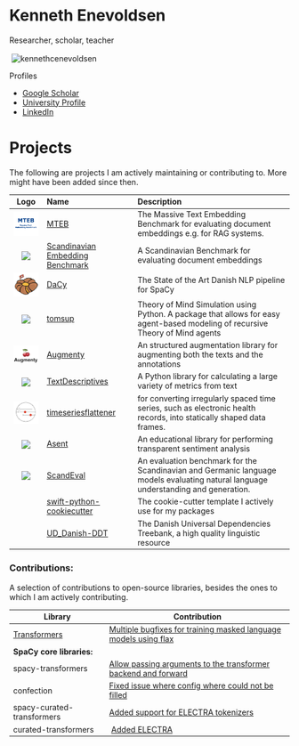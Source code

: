 # Kenneth Enevoldsen

Researcher, scholar, teacher

<p>&nbsp;<img align="center" src="https://github-readme-stats.vercel.app/api?username=kennethenevoldsen&show_icons=true&locale=en" alt="kennethcenevoldsen" /></p>


Profiles
- [Google Scholar](https://scholar.google.dk/citations?user=VJRMvHUAAAAJ&hl=da)
- [University Profile](https://pure.au.dk/portal/da/persons/kenneth.enevoldsen%40cas.au.dk)
- [LinkedIn](https://www.linkedin.com/in/kennethenevoldsen/)

# Projects
The following are projects I am actively maintaining or contributing to. More might have been added since then.

| Logo | Name | Description | 
| :--: | :--- | :--------- | 
| <img align="center" width="85" src="https://github.com/embeddings-benchmark/mteb/blob/main/docs/images/mteb_logo/mteb_logo_tight_hfhub.png"> | [MTEB](https://github.com/embeddings-benchmark/mteb) | The Massive Text Embedding Benchmark for evaluating document embeddings e.g. for RAG systems. |
| <img align="center" width="75" src="https://github.com/KennethEnevoldsen/scandinavian-embedding-benchmark/blob/main/docs/_static/logo.png"> | [Scandinavian Embedding Benchmark](https://kennethenevoldsen.github.io/scandinavian-embedding-benchmark/) | A Scandinavian Benchmark for evaluating document embeddings |
| <img align="center" width="60" src="https://github.com/centre-for-humanities-computing/DaCy/blob/main/docs/_static/icon_no_title.png"> | [DaCy](https://github.com/centre-for-humanities-computing/DaCy) | The State of the Art Danish NLP pipeline for SpaCy |
| <img align="center" width="90" src="https://github.com/KennethEnevoldsen/tomsup/blob/master/img/icon_black.png"> | [tomsup](https://github.com/KennethEnevoldsen/tomsup/tree/master) | Theory of Mind Simulation using Python. A package that allows for easy agent-based modeling of recursive Theory of Mind agents |
| <img align="center" width="93" src="https://github.com/KennethEnevoldsen/augmenty/blob/main/img/icon.png"> | [Augmenty](https://github.com/KennethEnevoldsen/augmenty) | An structured augmentation library for augmenting both the texts and the annotations |
| <img align="center" width="85" src="https://github.com/HLasse/TextDescriptives/blob/main/docs/_static/icon.png"> | [TextDescriptives](https://github.com/HLasse/TextDescriptives) | A Python library for calculating a large variety of metrics from text |
| <img align="center" width="85" src="https://github.com/Aarhus-Psychiatry-Research/timeseriesflattener/blob/main/docs/_static/icon.png"> | [timeseriesflattener](https://github.com/Aarhus-Psychiatry-Research/timeseriesflattener) | for converting irregularly spaced time series, such as electronic health records, into statically shaped data frames. |
| <img align="center" width="130" src="https://github.com/KennethEnevoldsen/asent/blob/main/docs/_static/icon.png"> | [Asent](https://github.com/KennethEnevoldsen/asent) | An educational library for performing  transparent sentiment analysis |
| <img align="center" width="130" src="https://github.com/ScandEval/ScandEval/blob/main/gfx/scandeval.png"> | [ScandEval](https://github.com/ScandEval/ScandEval) | An evaluation benchmark for the Scandinavian and Germanic language models evaluating natural language understanding and generation. |
| | [swift-python-cookiecutter](https://github.com/KennethEnevoldsen/swift-python-cookiecutter) | The cookie-cutter template I actively use for my packages |
| | [UD_Danish-DDT](https://github.com/KennethEnevoldsen/UD_Danish-DDT) | The Danish Universal Dependencies Treebank, a high quality linguistic resource |


### Contributions:
A selection of contributions to open-source libraries, besides the ones to which I am actively contributing.

| Library | Contribution |
| - | - |
| [Transformers]([https://github.com/koaning/embetter](https://github.com/huggingface/transformers)) | [Multiple bugfixes for training masked language models using flax](https://github.com/huggingface/transformers/pull/17203) |
| **SpaCy core libraries:** |  |
| spacy-transformers | [Allow passing arguments to the transformer backend and forward](https://github.com/explosion/spacy-transformers/pull/268) |
| confection | [Fixed issue where config where could not be filled ](https://github.com/explosion/confection/pull/53) |
| spacy-curated-transformers | [Added support for ELECTRA tokenizers](https://github.com/explosion/spacy-curated-transformers/pull/28) |
| curated-transformers | [Added ELECTRA](https://github.com/explosion/curated-transformers/pull/358#issuecomment-2031974751) | 


